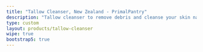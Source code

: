 ```yaml
---
title: "Tallow Cleanser, New Zealand - PrimalPantry"
description: "Tallow cleanser to remove debris and cleanse your skin naturally without stripping your skin barrier."
type: custom
layout: products/tallow-cleanser
wipe: true
bootstrap5: true
---
```



